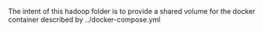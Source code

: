 The intent of this hadoop folder is to provide a shared volume for the docker container described by ../docker-compose.yml
